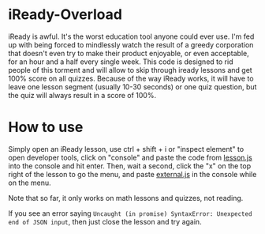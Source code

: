 # iReady-Overload
iReady is awful. It's the worst education tool anyone could ever use. I'm fed up with being forced to mindlessly watch the result of a greedy corporation that doesn't even try to make their product enjoyable, or even acceptable, for an hour and a half every single week. This code is designed to rid people of this torment and will allow to skip through iready lessons and get 100% score on all quizzes.
Because of the way iReady works, it will have to leave one lesson segment (usually 10-30 seconds) or one quiz question, but the quiz will always result in a score of 100%.

# How to use
Simply open an iReady lesson, use ctrl + shift + i or "inspect element" to open developer tools, click on "console" and paste the code from [lesson.js](lesson.js) into the console and hit enter. Then, wait a second, click the "x" on the top right of the lesson to go the menu, and paste [external.js](external.js) in the console while on the menu.

Note that so far, it only works on math lessons and quizzes, not reading.

If you see an error saying `Uncaught (in promise) SyntaxError: Unexpected end of JSON input`, then just close the lesson and try again.
